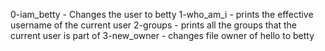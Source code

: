 0-iam_betty - Changes the user to betty
1-who_am_i - prints the effective username of the current user
2-groups - prints all the groups that the current user is part of
3-new_owner - changes file owner of hello to betty

